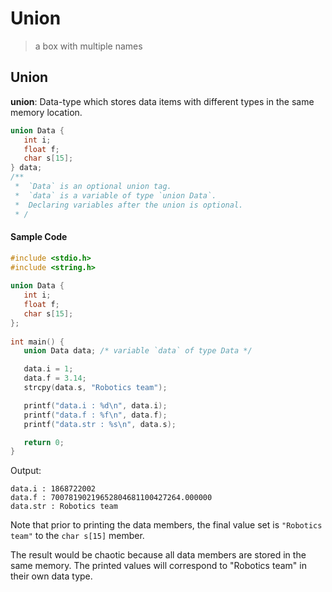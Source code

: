 # Union

> a box with multiple names

## Union

**union**: Data-type which stores data items with different types in the same memory location.

```c
union Data {
   int i;
   float f;
   char s[15];
} data;
/**
 *  `Data` is an optional union tag.
 *  `data` is a variable of type `union Data`.
 *  Declaring variables after the union is optional.
 * /
```

#### Sample Code

```c
#include <stdio.h>
#include <string.h>
 
union Data {
   int i;
   float f;
   char s[15];
};
 
int main() {
   union Data data; /* variable `data` of type Data */ 

   data.i = 1;
   data.f = 3.14;
   strcpy(data.s, "Robotics team");

   printf("data.i : %d\n", data.i);
   printf("data.f : %f\n", data.f);
   printf("data.str : %s\n", data.s);

   return 0;
}
```

Output:

```
data.i : 1868722002
data.f : 70078190219652804681100427264.000000
data.str : Robotics team
```

Note that prior to printing the data members, the final value set is `"Robotics team"` to the `char s[15]` member.

The result would be chaotic because all data members are stored in the same memory. The printed values will correspond to "Robotics team" in their own data type.
